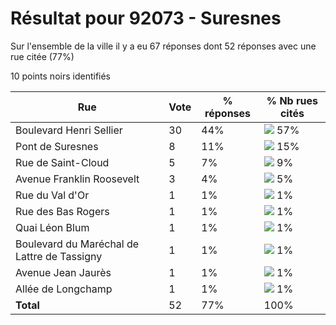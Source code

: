 # Résultat pour 92073 - Suresnes

Sur l'ensemble de la ville il y a eu 67 réponses dont 52 réponses avec une rue citée (77%)

10 points noirs identifiés

| Rue | Vote | % réponses | % Nb rues cités|
|-----|------|------------|----------------|
| Boulevard Henri Sellier | 30 | 44% | <img src="../../img/bar_57.gif" />&nbsp;57%|
| Pont de Suresnes | 8 | 11% | <img src="../../img/bar_15.gif" />&nbsp;15%|
| Rue de Saint-Cloud | 5 | 7% | <img src="../../img/bar_9.gif" />&nbsp;9%|
| Avenue Franklin Roosevelt | 3 | 4% | <img src="../../img/bar_5.gif" />&nbsp;5%|
| Rue du Val d'Or | 1 | 1% | <img src="../../img/bar_1.gif" />&nbsp;1%|
| Rue des Bas Rogers | 1 | 1% | <img src="../../img/bar_1.gif" />&nbsp;1%|
| Quai Léon Blum | 1 | 1% | <img src="../../img/bar_1.gif" />&nbsp;1%|
| Boulevard du Maréchal de Lattre de Tassigny | 1 | 1% | <img src="../../img/bar_1.gif" />&nbsp;1%|
| Avenue Jean Jaurès | 1 | 1% | <img src="../../img/bar_1.gif" />&nbsp;1%|
| Allée de Longchamp | 1 | 1% | <img src="../../img/bar_1.gif" />&nbsp;1%|
| **Total** | 52 | 77% | 100%|
